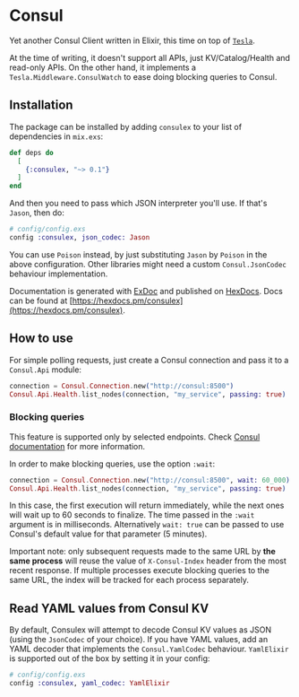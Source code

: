 # Consul

Yet another Consul Client written in Elixir, this time on top of
[`Tesla`](https://github.com/teamon/tesla).

At the time of writing, it doesn't support all APIs, just KV/Catalog/Health and
read-only APIs. On the other hand, it implements a
`Tesla.Middleware.ConsulWatch` to ease doing blocking queries to Consul.

## Installation

The package can be installed by adding `consulex` to your list of dependencies
in `mix.exs`:

```elixir
def deps do
  [
    {:consulex, "~> 0.1"}
  ]
end
```

And then you need to pass which JSON interpreter you'll use. If that's `Jason`,
then do:

```elixir
# config/config.exs
config :consulex, json_codec: Jason
```

You can use `Poison` instead, by just substituting `Jason` by `Poison` in the
above configuration. Other libraries might need a custom `Consul.JsonCodec`
behaviour implementation.

Documentation is generated with [ExDoc](https://github.com/elixir-lang/ex_doc)
and published on [HexDocs](https://hexdocs.pm). Docs can be found at
[https://hexdocs.pm/consulex](https://hexdocs.pm/consulex).

## How to use

For simple polling requests, just create a Consul connection and pass it to a
`Consul.Api` module:

```elixir
connection = Consul.Connection.new("http://consul:8500")
Consul.Api.Health.list_nodes(connection, "my_service", passing: true)
```

### Blocking queries

This feature is supported only by selected endpoints. Check
[Consul documentation](https://developer.hashicorp.com/consul/api-docs/features/blocking)
for more information.

In order to make blocking queries, use the option `:wait`:

```elixir
connection = Consul.Connection.new("http://consul:8500", wait: 60_000)
Consul.Api.Health.list_nodes(connection, "my_service", passing: true)
```

In this case, the first execution will return immediately, while the next ones
will wait up to 60 seconds to finalize. The time passed in the `:wait` argument
is in milliseconds. Alternatively `wait: true` can be passed to use Consul's
default value for that parameter (5 minutes).

Important note: only subsequent requests made to the same URL by **the same
process** will reuse the value of `X-Consul-Index` header from the most recent
response. If multiple processes execute blocking queries to the same URL, the
index will be tracked for each process separately.

## Read YAML values from Consul KV

By default, Consulex will attempt to decode Consul KV values as JSON (using the
`JsonCodec` of your choice). If you have YAML values, add an YAML decoder that
implements the `Consul.YamlCodec` behaviour. `YamlElixir` is supported out of
the box by setting it in your config:

```elixir
# config/config.exs
config :consulex, yaml_codec: YamlElixir
```
